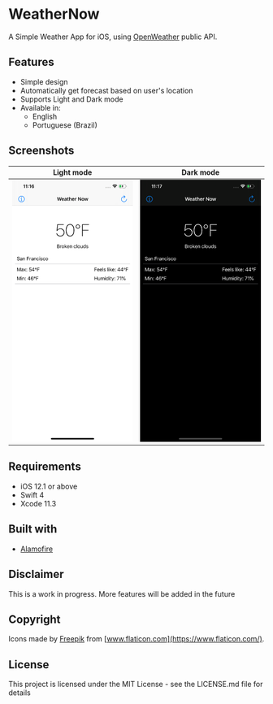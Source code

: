 # WeatherNow
A Simple Weather App for iOS, using [OpenWeather](https://openweathermap.org/) public API.

## Features
* Simple design
* Automatically get forecast based on user's location
* Supports Light and Dark mode
* Available in:
  * English
  * Portuguese (Brazil)

## Screenshots
| Light mode | Dark mode |
| ------------- | ------------- |
| ![AAA](screenshots/Main_View_Light_Mode.png) | ![BB](screenshots/Main_View_Dark_Mode.png) |

## Requirements
* iOS 12.1 or above
* Swift 4
* Xcode 11.3

## Built with
* [Alamofire](https://github.com/Alamofire/Alamofire)


## Disclaimer
This is a work in progress. More features will be added in the future

## Copyright
Icons made by [Freepik](https://www.flaticon.com/authors/freepik/) from [www.flaticon.com](https://www.flaticon.com/).

## License
This project is licensed under the MIT License - see the LICENSE.md file for details